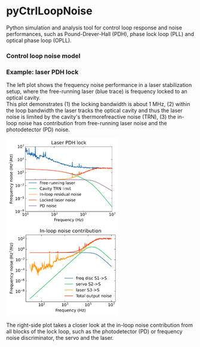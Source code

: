 # pyCtrlLoopNoise
Python simulation and analysis tool for control loop response and noise performances, 
such as Pound-Drever-Hall (PDH), phase lock loop (PLL) and optical phase loop (OPLL).

### Control loop noise model

### Example: laser PDH lock 
The left plot shows the frequency noise performance in a laser stabilization setup, where 
the free-running laser (blue trace) is frequency locked to an optical cavity. <br>
This plot demonstrates (1) the locking bandwidth is about 1 MHz, (2) within the loop bandwidth 
the laser tracks the optical cavity and thus the laser noise is limited by the cavity's
thermorefreactive noise (TRN), (3) the in-loop noise has contribution from free-running laser
noise and the photodetector (PD) noise.

<img src="notebook/laser_pdh_lock.png" width="300"/>
<img src="notebook/laser_pdh_lock_inloop.png" width="300"/>

The right-side plot takes a closer look at the in-loop noise contribution from all blocks of the lock loop, such as
the photodetector (PD) or frequency noise discriminator, the servo and the laser.



